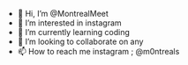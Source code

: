 - 👋 Hi, I’m @MontrealMeet
- 👀 I’m interested in instagram
- 🌱 I’m currently learning coding
- 💞️ I’m looking to collaborate on any
- 📫 How to reach me instagram ; @m0ntreals

<!---
MontrealMeet/MontrealMeet is a ✨ special ✨ repository because its `README.md` (this file) appears on your GitHub profile.
You can click the Preview link to take a look at your changes.
--->
